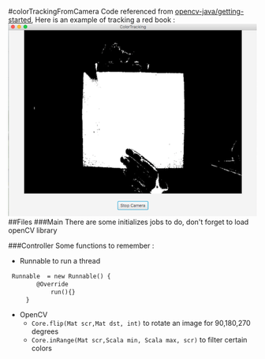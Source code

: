 #colorTrackingFromCamera
Code referenced from [opencv-java/getting-started](https://github.com/opencv-java/getting-started/tree/master/FXHelloCV/src/it/polito/elite/teaching/cv), 
Here is an example of tracking a red book :
![Example](https://github.com/GabrielXia/OpenCVJava/blob/master/src/colorTrackingFromCamera/example.png)
##Files
###Main
There are some initializes jobs to do, don't forget to load openCV library

###Controller
Some functions to remember : 
- Runnable to run a thread
```
 Runnable  = new Runnable() {
        @Override 
            run(){}
     }
```
- OpenCV 
    - ```Core.flip(Mat scr,Mat dst, int)``` to rotate an image for 90,180,270 degrees
    - ```Core.inRange(Mat scr,Scala min, Scala max, scr)``` to filter certain colors
